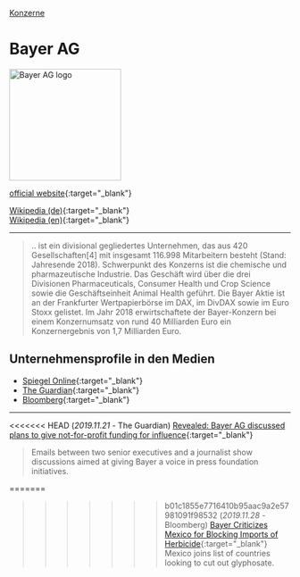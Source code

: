 [Konzerne](../konzerne.html)   

# Bayer AG

<img src="https://upload.wikimedia.org/wikipedia/commons/f/f7/Logo_Bayer.svg" height="200" alt="Bayer AG logo">

[official website](https://www.bayer.de/){:target="_blank"}      

[Wikipedia (de)](https://de.wikipedia.org/wiki/Bayer_AG){:target="_blank"}   
[Wikipedia (en)](https://en.wikipedia.org/wiki/Bayer){:target="_blank"}   

---

> .. ist ein divisional gegliedertes Unternehmen, das aus 420 Gesellschaften[4] mit insgesamt 116.998 Mitarbeitern besteht (Stand: Jahresende 2018). Schwerpunkt des Konzerns ist die chemische und pharmazeutische Industrie. Das Geschäft wird über die drei Divisionen Pharmaceuticals, Consumer Health und Crop Science sowie die Geschäftseinheit Animal Health geführt. Die Bayer Aktie ist an der Frankfurter Wertpapierbörse im DAX, im DivDAX sowie im Euro Stoxx gelistet. Im Jahr 2018 erwirtschaftete der Bayer-Konzern bei einem Konzernumsatz von rund 40 Milliarden Euro ein Konzernergebnis von 1,7 Milliarden Euro.


## Unternehmensprofile in den Medien
* [Spiegel Online](https://www.spiegel.de/thema/bayer/){:target="_blank"}
* [The Guardian](https://www.theguardian.com/business/bayer){:target="_blank"}
* [Bloomberg](https://www.bloomberg.com/profile/company/BAYN:GR){:target="_blank"}

---

<<<<<<< HEAD
(_2019.11.21_ - The Guardian) [Revealed: Bayer AG discussed plans to give not-for-profit funding for influence](https://www.theguardian.com/business/2019/nov/21/bayer-ag-emails-business-interests-funding){:target="_blank"}
> Emails between two senior executives and a journalist show discussions aimed at giving Bayer a voice in press foundation initiatives.   

=======
>>>>>>> b01c1855e7716410b95aac9a2e57981091f98532
(_2019.11.28_ - Bloomberg) [Bayer Criticizes Mexico for Blocking Imports of Herbicide](https://www.bloomberg.com/news/articles/2019-11-28/bayer-criticizes-mexico-for-blocking-imports-of-herbicide?srnd=materials){:target="_blank"}
> Mexico joins list of countries looking to cut out glyphosate.   
